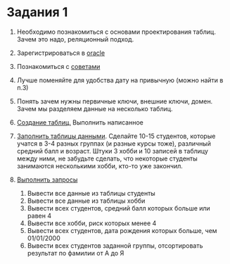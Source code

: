 # Задания 1

1. Необходимо познакомиться с основами проектирования таблиц. Зачем это надо, реляционный подход.

2. Зарегистрироваться в [oracle](https://apex.oracle.com)

3. Познакомиться с [советами](../README.md)

4. Лучше поменяйте для удобства дату на привычную (можно найти в п.3)

5. Понять зачем нужны первичные ключи, внешние ключи, домен. Зачем мы разделяем данные на несколько таблиц.

6. [Создание таблиц.](./README.md) Выполнить написанное

7. [Заполнить таблицы данными](./README.md#заполнение-таблиц). Сделайте 10-15 студентов, которые учатся в 3-4 разных группах (и разные курсы тоже), различный средний балл и возраст. Штуки 3 хобби и 10 записей в таблицу между ними, не забудьте сделать, что некоторые студенты занимаются несколькими хобби, кто-то уже закончил.

8. [Выполнить запросы](../../Theory/2_SQL/DML.md#оператор-выбора-select)

   1. Вывести все данные из таблицы студенты
   2. Вывести все данные из таблицы хобби
   3. Вывести всех студентов, средний балл которых больше или равен 4
   4. Вывести все хобби, риск которых менее 4
   5. Вывести всех студентов, дата рождения которых больше, чем 01/01/2000
   6. Вывести всех студентов заданной группы, отсортировать результат по фамилии от А до Я
